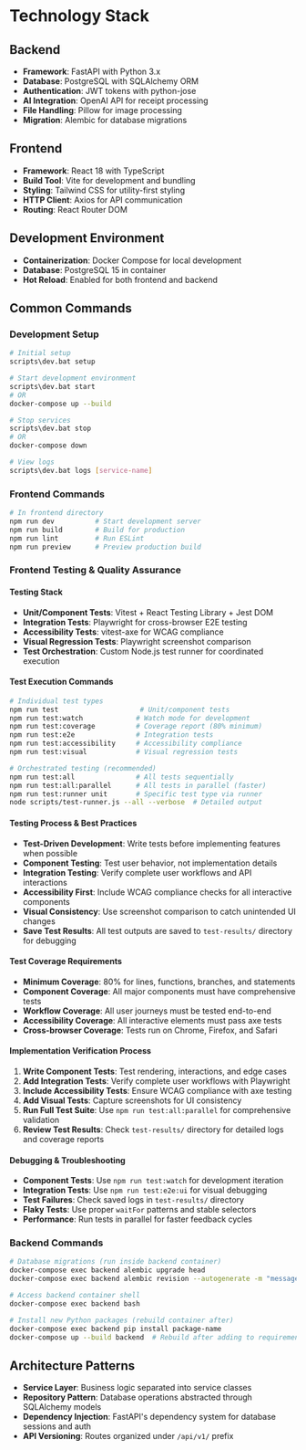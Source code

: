 # Technology Stack

## Backend
- **Framework**: FastAPI with Python 3.x
- **Database**: PostgreSQL with SQLAlchemy ORM
- **Authentication**: JWT tokens with python-jose
- **AI Integration**: OpenAI API for receipt processing
- **File Handling**: Pillow for image processing
- **Migration**: Alembic for database migrations

## Frontend
- **Framework**: React 18 with TypeScript
- **Build Tool**: Vite for development and bundling
- **Styling**: Tailwind CSS for utility-first styling
- **HTTP Client**: Axios for API communication
- **Routing**: React Router DOM

## Development Environment
- **Containerization**: Docker Compose for local development
- **Database**: PostgreSQL 15 in container
- **Hot Reload**: Enabled for both frontend and backend

## Common Commands

### Development Setup
```bash
# Initial setup
scripts\dev.bat setup

# Start development environment
scripts\dev.bat start
# OR
docker-compose up --build

# Stop services
scripts\dev.bat stop
# OR
docker-compose down

# View logs
scripts\dev.bat logs [service-name]
```

### Frontend Commands
```bash
# In frontend directory
npm run dev          # Start development server
npm run build        # Build for production
npm run lint         # Run ESLint
npm run preview      # Preview production build
```

### Frontend Testing & Quality Assurance

#### Testing Stack
- **Unit/Component Tests**: Vitest + React Testing Library + Jest DOM
- **Integration Tests**: Playwright for cross-browser E2E testing
- **Accessibility Tests**: vitest-axe for WCAG compliance
- **Visual Regression Tests**: Playwright screenshot comparison
- **Test Orchestration**: Custom Node.js test runner for coordinated execution

#### Test Execution Commands
```bash
# Individual test types
npm run test                    # Unit/component tests
npm run test:watch             # Watch mode for development
npm run test:coverage          # Coverage report (80% minimum)
npm run test:e2e               # Integration tests
npm run test:accessibility     # Accessibility compliance
npm run test:visual            # Visual regression tests

# Orchestrated testing (recommended)
npm run test:all               # All tests sequentially
npm run test:all:parallel      # All tests in parallel (faster)
npm run test:runner unit       # Specific test type via runner
node scripts/test-runner.js --all --verbose  # Detailed output
```

#### Testing Process & Best Practices
- **Test-Driven Development**: Write tests before implementing features when possible
- **Component Testing**: Test user behavior, not implementation details
- **Integration Testing**: Verify complete user workflows and API interactions
- **Accessibility First**: Include WCAG compliance checks for all interactive components
- **Visual Consistency**: Use screenshot comparison to catch unintended UI changes
- **Save Test Results**: All test outputs are saved to `test-results/` directory for debugging

#### Test Coverage Requirements
- **Minimum Coverage**: 80% for lines, functions, branches, and statements
- **Component Coverage**: All major components must have comprehensive tests
- **Workflow Coverage**: All user journeys must be tested end-to-end
- **Accessibility Coverage**: All interactive elements must pass axe tests
- **Cross-browser Coverage**: Tests run on Chrome, Firefox, and Safari

#### Implementation Verification Process
1. **Write Component Tests**: Test rendering, interactions, and edge cases
2. **Add Integration Tests**: Verify complete user workflows with Playwright
3. **Include Accessibility Tests**: Ensure WCAG compliance with axe testing
4. **Add Visual Tests**: Capture screenshots for UI consistency
5. **Run Full Test Suite**: Use `npm run test:all:parallel` for comprehensive validation
6. **Review Test Results**: Check `test-results/` directory for detailed logs and coverage reports

#### Debugging & Troubleshooting
- **Component Tests**: Use `npm run test:watch` for development iteration
- **Integration Tests**: Use `npm run test:e2e:ui` for visual debugging
- **Test Failures**: Check saved logs in `test-results/` directory
- **Flaky Tests**: Use proper `waitFor` patterns and stable selectors
- **Performance**: Run tests in parallel for faster feedback cycles

### Backend Commands
```bash
# Database migrations (run inside backend container)
docker-compose exec backend alembic upgrade head
docker-compose exec backend alembic revision --autogenerate -m "message"

# Access backend container shell
docker-compose exec backend bash

# Install new Python packages (rebuild container after)
docker-compose exec backend pip install package-name
docker-compose up --build backend  # Rebuild after adding to requirements.txt
```

## Architecture Patterns
- **Service Layer**: Business logic separated into service classes
- **Repository Pattern**: Database operations abstracted through SQLAlchemy models
- **Dependency Injection**: FastAPI's dependency system for database sessions and auth
- **API Versioning**: Routes organized under `/api/v1/` prefix
